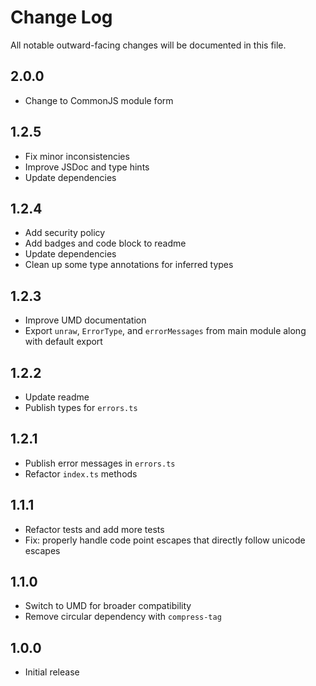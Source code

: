 # Change Log

All notable outward-facing changes will be documented in this file.

## 2.0.0

- Change to CommonJS module form

## 1.2.5

- Fix minor inconsistencies
- Improve JSDoc and type hints
- Update dependencies

## 1.2.4
 - Add security policy
 - Add badges and code block to readme
 - Update dependencies
 - Clean up some type annotations for inferred types

## 1.2.3
- Improve UMD documentation
- Export `unraw`, `ErrorType`, and `errorMessages` from main module along with
  default export

## 1.2.2
- Update readme
- Publish types for `errors.ts`

## 1.2.1
- Publish error messages in `errors.ts`
- Refactor `index.ts` methods

## 1.1.1
- Refactor tests and add more tests
- Fix: properly handle code point escapes that directly follow unicode escapes

## 1.1.0

- Switch to UMD for broader compatibility
- Remove circular dependency with `compress-tag`

## 1.0.0

- Initial release
